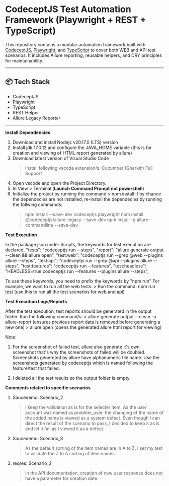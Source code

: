 # CodeceptJS Test Automation Framework (Playwright + REST + TypeScript)

This repository contains a modular automation framework built with [CodeceptJS](https://codecept.io/), [Playwright](https://playwright.dev/), and [TypeScript](https://www.typescriptlang.org/) to cover both WEB and API test scenarios. It includes Allure reporting, reusable helpers, and DRY principles for maintainability.

---

## 📦 Tech Stack

- CodeceptJS
- Playwright
- TypeScript
- REST Helper
- Allure Legacy Reporter

---

**Install Dependencies**

1. Download and install Nodejs v20.17.0 (LTS) version
2. Install jdk 17.0.12 and configure the JAVA_HOME variable (this is for creation and viewing of HTML report generated by allure)
3. Download latest version of Visual Studio Code
    > Install following vscode extension/s: Cucumber (Gherkin) Full Support
4. Open vscode and open the Project Directory.
5. In View > Terminal (**Launch Command Prompt not powershell**)
6. Initialize the project by running the command > npm install
    If by chance the dependecies are not installed, re-install the dependecies by running the follwing commands:
    > npm install --save-dev codeceptjs playwright
    > npm install @codeceptjs/allure-legacy --save-dev
    > npm install -g allure-commandline --save-dev

**Test Execution**

In the package.json under Scripts, the keywords for test execution are declared.
    "tests": "codeceptjs run --steps",
    "report": "allure generate output --clean && allure open",
    "test:web": "codeceptjs run --grep @web --plugins allure --steps",
    "test:api": "codeceptjs run --grep @api --plugins allure --steps",
    "test:features": "codeceptjs run --features",
    "test:headless": "HEADLESS=true codeceptjs run --features --plugins allure --steps",

To use these keywords, you need to prefix the keywords by "npm run"
    For example, we want to run all the web tests: 
        > Run the command: npm run test (use this to run all the test scenarios for web and api)

**Test Execution Logs/Reports**

After the test execution, test reports should be generated in the output folder.
    Run the following command/s:
    > allure generate output --clean -o allure-report (ensures previous report data is removed before generating a new one)
    > allure open (opens the generated allure html report for viewing)

Note:
1.  For the screenshot of failed test, allure also generate it's own screenshot that's why the screenshots of failed will be doubled.
    Screenshots genereted by allure have alphanumeric file name. Use the screenshots generated by codeceptjs which is named following
    the feature/test that failed.

2.  I deleted all the test results so the output folder is empty.

**Comments related to specific scenarios**

1. Saucedemo: Scenario_2
    > I keep the validation as is for the selecter item. As the user account was named as problem_user,
      the changing of the name of the added name is viewed as a system defect. Even though I can direct the result
      of the scenario to pass, I decided to keep it as is and let it fail as I viewed it as a defect.

2. Saucedemo: Scenario_3
    > As the default sorting of the item names are in A to Z, I set my test to validate the Z to A sorting of item names.

3. reqres: Scenario_2
    > In the API documentation, creation of new user response does not have a parameter for creation date.